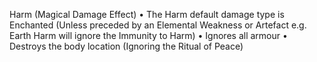 Harm (Magical Damage Effect) 
• The Harm default damage type is Enchanted (Unless preceded by an Elemental Weakness or Artefact e.g. Earth Harm will ignore the Immunity to Harm) 
• Ignores all armour 
• Destroys the body location (Ignoring the Ritual of Peace)